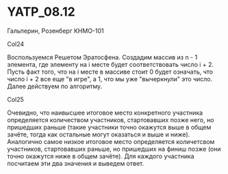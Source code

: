 # YATP_08.12
Гальперин, Розенберг КНМО-101

Col24

  Воспользуемся Решетом Эратосфена.
  Создадим массив из n - 1 элемента, где элементу на i месте будет соответствовать число i + 2. Пусть факт того, что на i месте в массиве стоит 0 будет означать, что число i + 2 все еще "в игре", а 1, что мы уже "вычеркнули" это число.
  Далее действуем по алгоритму.
  
Col25

  Очевидно, что наивысшее итоговое место конкретного участника определяется количеством участников, стартовавших позже него, но пришедших раньше (такие участники точно
  окажутся выше в общем зачёте, тогда как остальные могут оказаться и выше и ниже).
  Аналогично самое низкое итоговое место определяется количетсвом участников, стартовавших раньше, но пришедших на финиш позже (они точно окажутся ниже в общем зачёте).
  Для каждого участника посчитаем эти два значения и выведем ответ.
